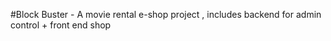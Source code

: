 #Block Buster - A movie rental e-shop project , includes backend for admin control + front end shop
